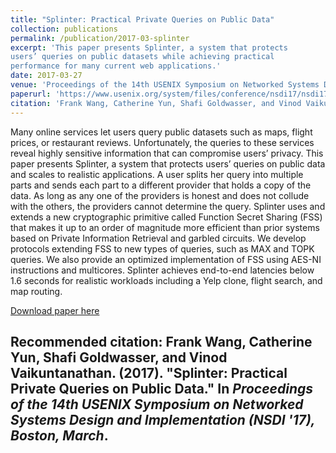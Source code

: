 ```yaml
---
title: "Splinter: Practical Private Queries on Public Data"
collection: publications
permalink: /publication/2017-03-splinter
excerpt: 'This paper presents Splinter, a system that protects
users’ queries on public datasets while achieving practical
performance for many current web applications.'
date: 2017-03-27
venue: 'Proceedings of the 14th USENIX Symposium on Networked Systems Design and Implementation (NSDI '17), Boston, March'
paperurl: 'https://www.usenix.org/system/files/conference/nsdi17/nsdi17-wang-frank.pdf'
citation: 'Frank Wang, Catherine Yun, Shafi Goldwasser, and Vinod Vaikuntanathan. (2017). &quot;Splinter: Practical Private Queries on Public Data.&quot; In <i>Proceedings of the 14th USENIX Symposium on Networked Systems Design and Implementation (NSDI '17), Boston, March</i>. 1(1).'
---
```

Many online services let users query public datasets such as maps, flight prices, or restaurant reviews. Unfortunately, the queries to these services reveal highly sensitive information that can compromise users’ privacy. This paper presents Splinter, a system that protects users’ queries on public data and scales to realistic applications. A user splits her query into multiple parts and sends each part to a different provider that holds a copy of the data. As long as any one of the providers is honest and does not collude with the others, the providers cannot determine the query. Splinter uses and extends a new cryptographic primitive called Function Secret Sharing (FSS) that makes it up to an order of magnitude more efficient than prior systems based on Private Information Retrieval and garbled circuits. We develop protocols extending FSS to new types of queries, such as MAX and TOPK queries. We also provide an optimized implementation of FSS using AES-NI instructions and multicores. Splinter achieves end-to-end latencies below 1.6 seconds for realistic workloads including a Yelp clone, flight search, and map routing.

[Download paper here](https://www.usenix.org/system/files/conference/nsdi17/nsdi17-wang-frank.pdf)

Recommended citation: Frank Wang, Catherine Yun, Shafi Goldwasser, and Vinod Vaikuntanathan. (2017). &quot;Splinter: Practical Private Queries on Public Data.&quot; In <i>Proceedings of the 14th USENIX Symposium on Networked Systems Design and Implementation (NSDI '17), Boston, March</i>. 
---